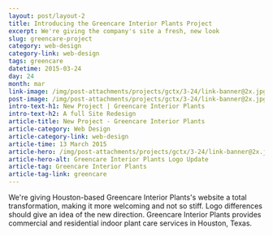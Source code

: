 ```yaml
---
layout: post/layout-2
title: Introducing the Greencare Interior Plants Project
excerpt: We're giving the company's site a fresh, new look
slug: greencare-project
category: web-design
category-link: web-design
tags: greencare
datetime: 2015-03-24
day: 24
month: mar
link-image: /img/post-attachments/projects/gctx/3-24/link-banner@2x.jpg
post-image: /img/post-attachments/projects/gctx/3-24/link-banner@2x.jpg
intro-text-h1: New Project | Greencare Interior Plants
intro-text-h2: A full Site Redesign
article-title: New Project - Greencare Interior Plants
article-category: Web Design
article-category-link: web-design
article-time: 13 March 2015
article-hero: /img/post-attachments/projects/gctx/3-24/link-banner@2x.jpg
article-hero-alt: Greencare Interior Plants Logo Update
article-tag: Greencare Interior Plants
article-tag-link: greencare
---
```

<p>We're giving Houston-based Greencare Interior Plants's website a total transformation, making it more welcoming and not so stiff. Logo differences should give an idea of the new direction. Greencare Interior Plants provides commercial and residential indoor plant care services in Houston, Texas.</p>
<!-- <article id="greencare-project">
	<div class="row side-padding text-center" id="two">
		<p>UPDATE JUNE 2015 :: <br>The redesigned site is complete! Coded in the latest web technologies, the website adapts beautifully on any device.</p>
		<h3><a href="http://greencaretx.com" class="underlined header" target="_blank">www.GreencareTX.com</a></h3>
	</div>
	<br>
	<hr>
	<br>
	<div class="row side-padding margin-bottom" id="one">
		<figure>
			<img src="{{ site.blog_cdn }}/img/post-attachments/projects/gctx/3-24/link-banner@2x.jpg" alt="The Greencare Interior Plants logo update">
			<figcaption>The Greencare Interior Plants logo update</figcaption>
		</figure>
		<div class="verbiage">
			<p>We're giving Houston-based Greencare Interior Plants's website a total transformation, making it more welcoming and not so stiff. Logo differences should give an idea of the new direction. Greencare Interior Plants provides commercial and residential indoor plant care services in Houston, Texas.</p>
			<a href="http://greencaretx.com" class="underlined header" target="_blank">www.GreencareTX.com</a>
		</div>
	</div>
</article> -->
